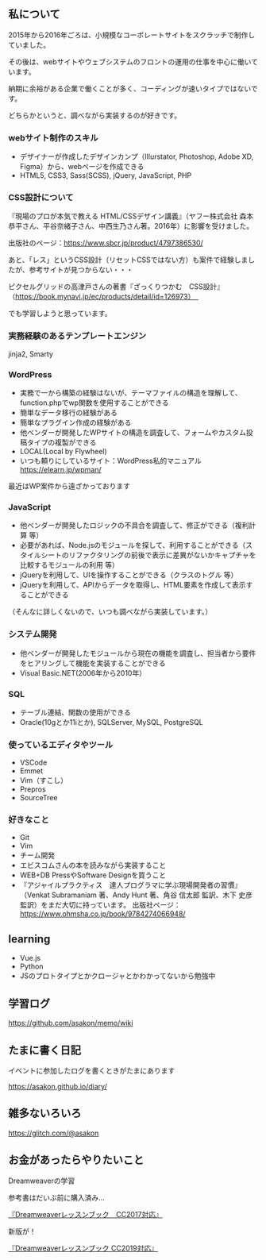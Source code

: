 ## 私について

2015年から2016年ごろは、小規模なコーポレートサイトをスクラッチで制作していました。

その後は、webサイトやウェブシステムのフロントの運用の仕事を中心に働いています。

納期に余裕がある企業で働くことが多く、コーディングが速いタイプではないです。

どちらかというと、調べながら実装するのが好きです。

### webサイト制作のスキル

- デザイナーが作成したデザインカンプ（Illurstator, Photoshop, Adobe XD, Figma）から、webページを作成できる
- HTML5, CSS3, Sass(SCSS), jQuery, JavaScript, PHP

### CSS設計について

『現場のプロが本気で教える HTML/CSSデザイン講義』（ヤフー株式会社 森本恭平さん、平谷奈緒子さん、中西生乃さん著。2016年）に影響を受けました。

出版社のページ：https://www.sbcr.jp/product/4797386530/

あと、「レス」というCSS設計（リセットCSSではない方）も案件で経験しましたが、参考サイトが見つからない・・・

ピクセルグリッドの高津戸さんの著書『ざっくりつかむ　CSS設計』（https://book.mynavi.jp/ec/products/detail/id=126973）　

でも学習しようと思っています。

### 実務経験のあるテンプレートエンジン

jinja2, Smarty

### WordPress

- 実務で一から構築の経験はないが、テーマファイルの構造を理解して、function.phpでwp関数を使用することができる
- 簡単なデータ移行の経験がある
- 簡単なプラグイン作成の経験がある
- 他ベンダーが開発したWPサイトの構造を調査して、フォームやカスタム投稿タイプの複製ができる
- LOCAL(Local by Flywheel)
- いつも頼りにしているサイト：WordPress私的マニュアル https://elearn.jp/wpman/

最近はWP案件から遠ざかっております

### JavaScript

- 他ベンダーが開発したロジックの不具合を調査して、修正ができる（複利計算 等）
- 必要があれば、Node.jsのモジュールを探して、利用することができる（スタイルシートのリファクタリングの前後で表示に差異がないかキャプチャを比較するモジュールの利用 等）
- jQueryを利用して、UIを操作することができる（クラスのトグル 等）
- jQueryを利用して、APIからデータを取得し、HTML要素を作成して表示することができる

（そんなに詳しくないので、いつも調べながら実装しています。）

### システム開発

- 他ベンダーが開発したモジュールから現在の機能を調査し、担当者から要件をヒアリングして機能を実装することができる
- Visual Basic.NET(2006年から2010年）

### SQL

- テーブル連結、関数の使用ができる
- Oracle(10gとか11iとか), SQLServer, MySQL, PostgreSQL

### 使っているエディタやツール

- VSCode
- Emmet
- Vim（すこし）
- Prepros
- SourceTree

### 好きなこと
- Git
- Vim
- チーム開発
- エビスコムさんの本を読みながら実装すること
- WEB+DB PressやSoftware Designを買うこと
- 『アジャイルプラクティス　達人プログラマに学ぶ現場開発者の習慣』（Venkat Subramaniam 著、Andy Hunt 著、角谷 信太郎 監訳、木下 史彦 監訳）をまだ大切に持っています。
出版社ページ：https://www.ohmsha.co.jp/book/9784274066948/

## learning
- Vue.js
- Python
- JSのプロトタイプとかクロージャとかわかってないから勉強中


## 学習ログ

https://github.com/asakon/memo/wiki

## たまに書く日記

イベントに参加したログを書くときがたまにあります

https://asakon.github.io/diary/

## 雑多ないろいろ

https://glitch.com/@asakon


## お金があったらやりたいこと

Dreamweaverの学習

参考書はだいぶ前に購入済み…

[『Dreamweaverレッスンブック　CC2017対応』](https://www.socym.co.jp/book/1096)

新版が！

[『Dreamweaverレッスンブック CC2019対応』](https://www.socym.co.jp/book/1197)
